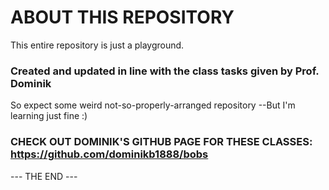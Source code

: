 # ABOUT THIS REPOSITORY


This entire repository is just a playground.

### Created and updated in line with  the class tasks given by Prof. Dominik

So expect some weird not-so-properly-arranged repository --But I'm learning just fine :)


### CHECK OUT DOMINIK'S GITHUB PAGE FOR THESE CLASSES: https://github.com/dominikb1888/bobs



--- THE END ---
